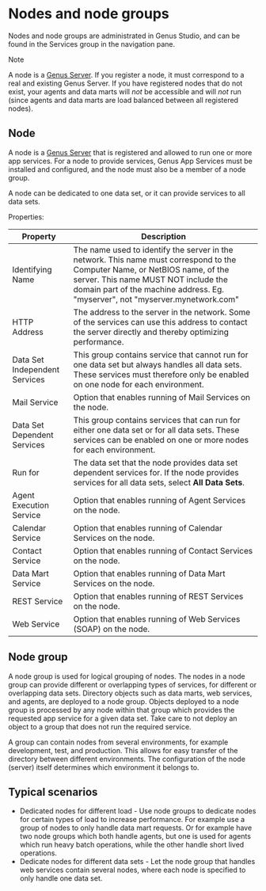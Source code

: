 # Nodes and node groups

Nodes and node groups are administrated in Genus Studio, and can be found in the Services group in the navigation pane.

> [!NOTE]
> A node is a [Genus Server](../../../terminology.md#genus-server). If you register a node, it must correspond to a real and existing Genus Server. If you have registered nodes that do not exist, your agents and data marts will _not_ be accessible and will _not_ run (since agents and data marts are load balanced between all registered nodes).

## Node

A node is a [Genus Server](../../../terminology.md#genus-server) that is registered and allowed to run one or more app services. For a node to provide services, Genus App Services must be installed and configured, and the node must also be a member of a node group.

A node can be dedicated to one data set, or it can provide services to all data sets.  

Properties:

| Property                      | Description     |
| ------------------------------|-----------------|
| Identifying Name              | The name used to identify the server in the network. This name must correspond to the Computer Name, or NetBIOS name, of the server. This name MUST NOT include the domain part of the machine address. Eg. "myserver", not "myserver.mynetwork.com" |
| HTTP Address                  | The address to the server in the network. Some of the services can use this address to contact the server directly and thereby optimizing performance.|
| Data Set Independent Services | This group contains service that cannot run for one data set but always handles all data sets. These services must therefore only be enabled on one node for each environment.|
| Mail Service                  | Option that enables running of Mail Services on the node.|
|Data Set Dependent Services    | This group contains services that can run for either one data set or for all data sets. These services can be enabled on one or more nodes for each environment.|
| Run for                       | The data set that the node provides data set dependent services for. If the node provides services for all data sets, select **All Data Sets**.|
| Agent Execution Service       | Option that enables running of Agent Services on the node.|
| Calendar Service              | Option that enables running of Calendar Services on the node.|
| Contact Service               | Option that enables running of Contact Services on the node.|
| Data Mart Service             | Option that enables running of Data Mart Services on the node.|
| REST Service                  | Option that enables running of REST Services on the node.|
| Web Service                   | Option that enables running of Web Services (SOAP) on the node.|

## Node group

A node group is used for logical grouping of nodes. The nodes in a node group can provide different or overlapping types of services, for different or overlapping data sets. Directory objects such as data marts, web services, and agents, are deployed to a node group. Objects deployed to a node group is processed by any node within that group which provides the requested app service for a given data set. Take care to not deploy an object to a group that does not run the required service.

A group can contain nodes from several environments, for example development, test, and production. This allows for easy transfer of the directory between different environments. The configuration of the node (server) itself determines which environment it belongs to.  

## Typical scenarios

* Dedicated nodes for different load - Use node groups to dedicate nodes for certain types of load to increase performance. For example use a group of nodes to only handle data mart requests. Or for example have two node groups which both handle agents, but one is used for agents which run heavy batch operations, while the other handle short lived operations.
* Dedicate nodes for different data sets - Let the node group that handles web services contain several nodes, where each node is specified to only handle one data set.
